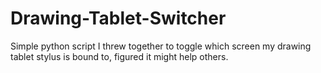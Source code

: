 # Drawing-Tablet-Switcher
Simple python script I threw together to toggle which screen my drawing tablet stylus is bound to, figured it might help others.
